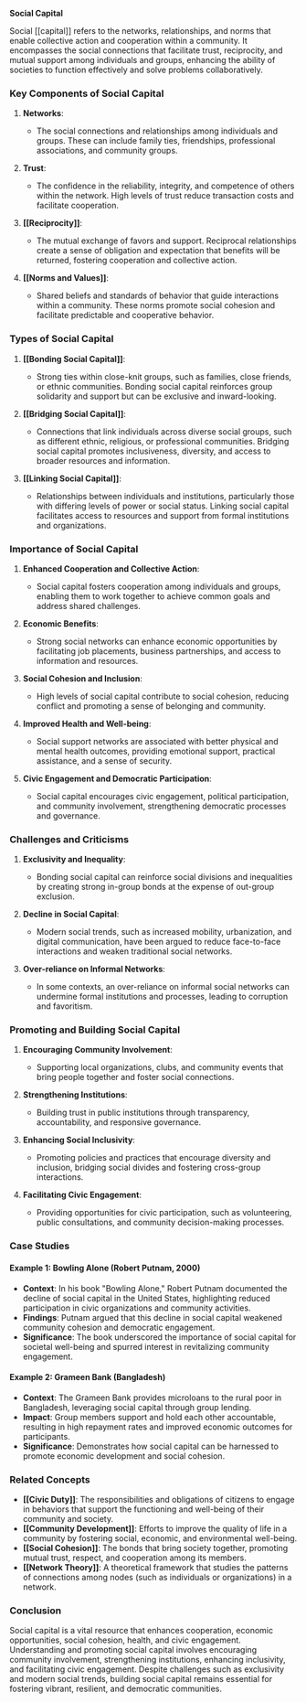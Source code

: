 **Social Capital**

Social [[capital]] refers to the networks, relationships, and norms that enable collective action and cooperation within a community. It encompasses the social connections that facilitate trust, reciprocity, and mutual support among individuals and groups, enhancing the ability of societies to function effectively and solve problems collaboratively.

### Key Components of Social Capital

1. **Networks**:
   - The social connections and relationships among individuals and groups. These can include family ties, friendships, professional associations, and community groups.

2. **Trust**:
   - The confidence in the reliability, integrity, and competence of others within the network. High levels of trust reduce transaction costs and facilitate cooperation.

3. **[[Reciprocity]]**:
   - The mutual exchange of favors and support. Reciprocal relationships create a sense of obligation and expectation that benefits will be returned, fostering cooperation and collective action.

4. **[[Norms and Values]]**:
   - Shared beliefs and standards of behavior that guide interactions within a community. These norms promote social cohesion and facilitate predictable and cooperative behavior.

### Types of Social Capital

1. **[[Bonding Social Capital]]**:
   - Strong ties within close-knit groups, such as families, close friends, or ethnic communities. Bonding social capital reinforces group solidarity and support but can be exclusive and inward-looking.

2. **[[Bridging Social Capital]]**:
   - Connections that link individuals across diverse social groups, such as different ethnic, religious, or professional communities. Bridging social capital promotes inclusiveness, diversity, and access to broader resources and information.

3. **[[Linking Social Capital]]**:
   - Relationships between individuals and institutions, particularly those with differing levels of power or social status. Linking social capital facilitates access to resources and support from formal institutions and organizations.

### Importance of Social Capital

1. **Enhanced Cooperation and Collective Action**:
   - Social capital fosters cooperation among individuals and groups, enabling them to work together to achieve common goals and address shared challenges.

2. **Economic Benefits**:
   - Strong social networks can enhance economic opportunities by facilitating job placements, business partnerships, and access to information and resources.

3. **Social Cohesion and Inclusion**:
   - High levels of social capital contribute to social cohesion, reducing conflict and promoting a sense of belonging and community.

4. **Improved Health and Well-being**:
   - Social support networks are associated with better physical and mental health outcomes, providing emotional support, practical assistance, and a sense of security.

5. **Civic Engagement and Democratic Participation**:
   - Social capital encourages civic engagement, political participation, and community involvement, strengthening democratic processes and governance.

### Challenges and Criticisms

1. **Exclusivity and Inequality**:
   - Bonding social capital can reinforce social divisions and inequalities by creating strong in-group bonds at the expense of out-group exclusion.

2. **Decline in Social Capital**:
   - Modern social trends, such as increased mobility, urbanization, and digital communication, have been argued to reduce face-to-face interactions and weaken traditional social networks.

3. **Over-reliance on Informal Networks**:
   - In some contexts, an over-reliance on informal social networks can undermine formal institutions and processes, leading to corruption and favoritism.

### Promoting and Building Social Capital

1. **Encouraging Community Involvement**:
   - Supporting local organizations, clubs, and community events that bring people together and foster social connections.

2. **Strengthening Institutions**:
   - Building trust in public institutions through transparency, accountability, and responsive governance.

3. **Enhancing Social Inclusivity**:
   - Promoting policies and practices that encourage diversity and inclusion, bridging social divides and fostering cross-group interactions.

4. **Facilitating Civic Engagement**:
   - Providing opportunities for civic participation, such as volunteering, public consultations, and community decision-making processes.

### Case Studies

#### Example 1: **Bowling Alone (Robert Putnam, 2000)**

- **Context**: In his book "Bowling Alone," Robert Putnam documented the decline of social capital in the United States, highlighting reduced participation in civic organizations and community activities.
- **Findings**: Putnam argued that this decline in social capital weakened community cohesion and democratic engagement.
- **Significance**: The book underscored the importance of social capital for societal well-being and spurred interest in revitalizing community engagement.

#### Example 2: **Grameen Bank (Bangladesh)**

- **Context**: The Grameen Bank provides microloans to the rural poor in Bangladesh, leveraging social capital through group lending.
- **Impact**: Group members support and hold each other accountable, resulting in high repayment rates and improved economic outcomes for participants.
- **Significance**: Demonstrates how social capital can be harnessed to promote economic development and social cohesion.

### Related Concepts

- **[[Civic Duty]]**: The responsibilities and obligations of citizens to engage in behaviors that support the functioning and well-being of their community and society.
- **[[Community Development]]**: Efforts to improve the quality of life in a community by fostering social, economic, and environmental well-being.
- **[[Social Cohesion]]**: The bonds that bring society together, promoting mutual trust, respect, and cooperation among its members.
- **[[Network Theory]]**: A theoretical framework that studies the patterns of connections among nodes (such as individuals or organizations) in a network.

### Conclusion

Social capital is a vital resource that enhances cooperation, economic opportunities, social cohesion, health, and civic engagement. Understanding and promoting social capital involves encouraging community involvement, strengthening institutions, enhancing inclusivity, and facilitating civic engagement. Despite challenges such as exclusivity and modern social trends, building social capital remains essential for fostering vibrant, resilient, and democratic communities.